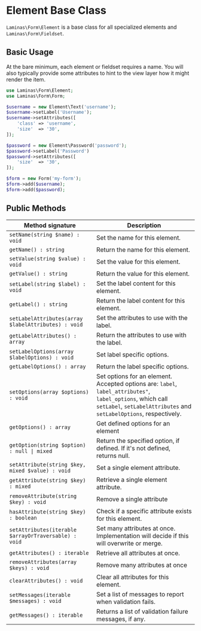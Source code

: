 # Element Base Class

`Laminas\Form\Element` is a base class for all specialized elements and
`Laminas\Form\Fieldset`.

## Basic Usage

At the bare minimum, each element or fieldset requires a name. You will also
typically provide some attributes to hint to the view layer how it might render
the item.

```php
use Laminas\Form\Element;
use Laminas\Form\Form;

$username = new Element\Text('username');
$username->setLabel('Username');
$username->setAttributes([
    'class' => 'username',
    'size'  => '30',
]);

$password = new Element\Password('password');
$password->setLabel('Password')
$password->setAttributes([
    'size'  => '30',
]);

$form = new Form('my-form');
$form->add($username);
$form->add($password);
```

## Public Methods

| Method signature                                     | Description                                                                                                                                                                                   |
|------------------------------------------------------|-----------------------------------------------------------------------------------------------------------------------------------------------------------------------------------------------|
| `setName(string $name) : void`                       | Set the name for this element.                                                                                                                                                                |
| `getName() : string`                                 | Return the name for this element.                                                                                                                                                             |
| `setValue(string $value) : void`                     | Set the value for this element.                                                                                                                                                               |
| `getValue() : string`                                | Return the value for this element.                                                                                                                                                            |
| `setLabel(string $label) : void`                     | Set the label content for this element.                                                                                                                                                       |
| `getLabel() : string`                                | Return the label content for this element.                                                                                                                                                    |
| `setLabelAttributes(array $labelAttributes) : void`  | Set the attributes to use with the label.                                                                                                                                                     |
| `getLabelAttributes() : array`                       | Return the attributes to use with the label.                                                                                                                                                  |
| `setLabelOptions(array $labelOptions) : void`        | Set label specific options.                                                                                                                                                                   |
| `getLabelOptions() : array`                          | Return the label specific options.                                                                                                                                                            |
| `setOptions(array $options) : void`                  | Set options for an element. Accepted options are: ``label``, ``label_attributes"``, ``label_options``, which call ``setLabel``, ``setLabelAttributes`` and ``setLabelOptions``, respectively. |
| `getOptions() : array`                               | Get defined options for an element                                                                                                                                                            |
| `getOption(string $option) : null \| mixed`          | Return the specified option, if defined. If it's not defined, returns null.                                                                                                                   |
| `setAttribute(string $key, mixed $value) : void`     | Set a single element attribute.                                                                                                                                                               |
| `getAttribute(string $key) : mixed`                  | Retrieve a single element attribute.                                                                                                                                                          |
| `removeAttribute(string $key) : void`                | Remove a single attribute                                                                                                                                                                     |
| `hasAttribute(string $key) : boolean`                | Check if a specific attribute exists for this element.                                                                                                                                        |
| `setAttributes(iterable $arrayOrTraversable) : void` | Set many attributes at once. Implementation will decide if this will overwrite or merge.                                                                                                      |
| `getAttributes() : iterable`                         | Retrieve all attributes at once.                                                                                                                                                              |
| `removeAttributes(array $keys) : void`               | Remove many attributes at once                                                                                                                                                                |
| `clearAttributes() : void`                           | Clear all attributes for this element.                                                                                                                                                        |
| `setMessages(iterable $messages) : void`             | Set a list of messages to report when validation fails.                                                                                                                                       |
| `getMessages() : iterable`                           | Returns a list of validation failure messages, if any.                                                                                                                                        |
